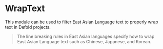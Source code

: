 # WrapText
This module can be used to filter East Asian Language text to properly wrap text in Defold projects.

> The line breaking rules in East Asian languages specify how to wrap East Asian Language text such as Chinese, Japanese, and Korean. 

